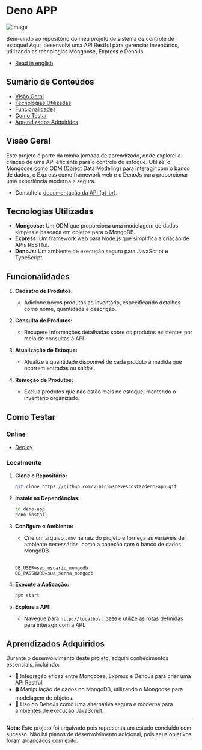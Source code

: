 # Deno APP

![image](https://github.com/viniciusnevescosta/deno-app/assets/66970818/57a0f048-66cf-44d5-8308-a55c72716a80)

Bem-vindo ao repositório do meu projeto de sistema de controle de estoque! Aqui, desenvolvi uma API Restful para gerenciar inventários, utilizando as tecnologias Mongoose, Express e DenoJs.

- [Read in english](en_README.md)

## Sumário de Conteúdos

- [Visão Geral](#visão-geral)
- [Tecnologias Utilizadas](#tecnologias-utilizadas)
- [Funcionalidades](#funcionalidades)
- [Como Testar](#como-testar)
- [Aprendizados Adquiridos](#aprendizados-adquiridos)

## Visão Geral

Este projeto é parte da minha jornada de aprendizado, onde explorei a criação de uma API eficiente para o controle de estoque. Utilizei o Mongoose como ODM (Object Data Modeling) para interagir com o banco de dados, o Express como framework web e o DenoJs para proporcionar uma experiência moderna e segura.

- Consulte a [documentação da API (pt-br)](https://github.com/viniciusnevescosta/deno-app/wiki/API-Documentation).

## Tecnologias Utilizadas

- **Mongoose:** Um ODM que proporciona uma modelagem de dados simples e baseada em objetos para o MongoDB.
- **Express:** Um framework web para Node.js que simplifica a criação de APIs RESTful.
- **DenoJs:** Um ambiente de execução seguro para JavaScript e TypeScript.

## Funcionalidades

1. **Cadastro de Produtos:**
   - Adicione novos produtos ao inventário, especificando detalhes como nome, quantidade e descrição.

2. **Consulta de Produtos:**
   - Recupere informações detalhadas sobre os produtos existentes por meio de consultas à API.

3. **Atualização de Estoque:**
   - Atualize a quantidade disponível de cada produto à medida que ocorrem entradas ou saídas.

4. **Remoção de Produtos:**
   - Exclua produtos que não estão mais no estoque, mantendo o inventário organizado.

## Como Testar

### Online

- [Deploy](https://inventory-management-app.deno.dev/)

### Localmente

1. **Clone o Repositório:**
   ```bash
   git clone https://github.com/viniciusnevescosta/deno-app.git
   ```

2. **Instale as Dependências:**
   ```bash
   cd deno-app
   deno install
   ```

3. **Configure o Ambiente:**
   - Crie um arquivo `.env` na raiz do projeto e forneça as variáveis de ambiente necessárias, como a conexão com o banco de dados MongoDB.<br><br>
   ```env
   DB_USER=seu_usuario_mongodb
   DB_PASSWORD=sua_senha_mongodb
   ```
   
4. **Execute a Aplicação:**
   ```bash
   npm start
   ```

5. **Explore a API:**
   - Navegue para `http://localhost:3000` e utilize as rotas definidas para interagir com a API.

## Aprendizados Adquiridos

Durante o desenvolvimento deste projeto, adquiri conhecimentos essenciais, incluindo:

- 🔄 Integração eficaz entre Mongoose, Express e DenoJs para criar uma API Restful.
- 🛢 Manipulação de dados no MongoDB, utilizando o Mongoose para modelagem de objetos.
- 🚀 Uso do DenoJs como uma alternativa segura e moderna para ambientes de execução JavaScript.

---

**Nota:** Este projeto foi arquivado pois representa um estudo concluído com sucesso. Não há planos de desenvolvimento adicional, pois seus objetivos foram alcançados com êxito.
